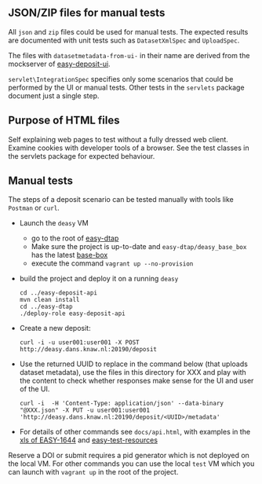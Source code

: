 JSON/ZIP files for manual tests
-------------------------------

All `json` and `zip` files could be used for manual tests.
The expected results are documented with unit tests such as `DatasetXmlSpec` and `UploadSpec`.

The files with `datasetmetadata-from-ui-` in their name are derived from the mockserver of [easy-deposit-ui].

`servlet\IntegrationSpec` specifies only some scenarios that could be performed by the UI or manual tests.
Other tests in the `servlets` package document just a single step.


Purpose of HTML files
---------------------

Self explaining web pages to test without a fully dressed web client.
Examine cookies with developer tools of a browser.
See the test classes in the servlets package for expected behaviour.

Manual tests
------------

The steps of a deposit scenario can be tested manually with tools like `Postman` or `curl`.

* Launch the `deasy` VM
  * go to the root of [easy-dtap]
  * Make sure the project is up-to-date and `easy-dtap/deasy_base_box` has the latest [base-box]
  * execute the command `vagrant up --no-provision` 
* build the project and deploy it on a running `deasy`

      cd ../easy-deposit-api
      mvn clean install
      cd ../easy-dtap
      ./deploy-role easy-deposit-api

* Create a new deposit:

      curl -i -u user001:user001 -X POST http://deasy.dans.knaw.nl:20190/deposit

* Use the returned UUID to replace <UUID> in the command below (that uploads dataset metadata),
  use the files in this directory for XXX
  and play with the content to check whether responses make sense for the UI and user of the UI.


      curl -i  -H 'Content-Type: application/json' --data-binary "@XXX.json" -X PUT -u user001:user001 'http://deasy.dans.knaw.nl:20190/deposit/<UUID>/metadata'

* For details of other commands see `docs/api.html`, with examples in the [xls of EASY-1644] and [easy-test-resources]

Reserve a DOI or submit requires a pid generator which is not deployed on the local VM.
For other commands you can use the local `test` VM
which you can launch with `vagrant up` in the root of the project. 

[easy-test-resources]: https://github.com/DANS-KNAW/easy-test-resources/blob/master/test-run/EASY-1525-deposit-api.md
[xls of EASY-1644]: https://drivenbydata.atlassian.net/secure/attachment/25376/2018-08-03%20EASY-1644%20Deposit_API_1.0.0.xlsx
[base-box]: http://develop.dans.knaw.nl/boxes/
[easy-deposit-ui]: https://github.com/DANS-KNAW/easy-deposit-ui
[easy-dtap]: https://github.com/DANS-KNAW/easy-dtap
